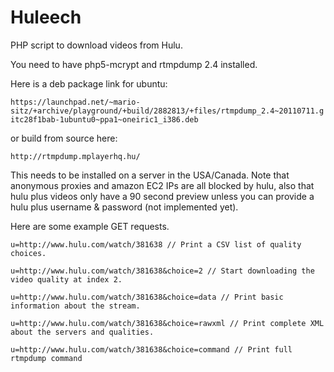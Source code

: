 Huleech
=======

PHP script to download videos from Hulu.

You need to have php5-mcrypt and rtmpdump 2.4 installed.

Here is a deb package link for ubuntu:

```https://launchpad.net/~mario-sitz/+archive/playground/+build/2882813/+files/rtmpdump_2.4~20110711.gitc28f1bab-1ubuntu0~ppa1~oneiric1_i386.deb```

or build from source here:

```http://rtmpdump.mplayerhq.hu/```

This needs to be installed on a server in the USA/Canada.
Note that anonymous proxies and amazon EC2 IPs are all blocked by hulu, also that hulu plus videos only have a 90 second preview unless you can provide a hulu plus username & password (not implemented yet).

Here are some example GET requests.

```u=http://www.hulu.com/watch/381638 // Print a CSV list of quality choices.```

```u=http://www.hulu.com/watch/381638&choice=2 // Start downloading the video quality at index 2.```

```u=http://www.hulu.com/watch/381638&choice=data // Print basic information about the stream.```

```u=http://www.hulu.com/watch/381638&choice=rawxml // Print complete XML about the servers and qualities.```

```u=http://www.hulu.com/watch/381638&choice=command // Print full rtmpdump command```
